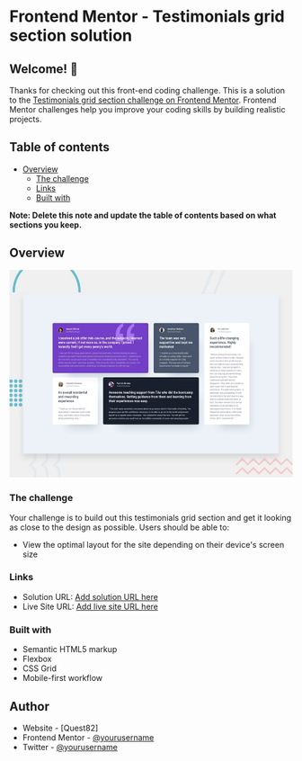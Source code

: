 # Frontend Mentor - Testimonials grid section solution

## Welcome! 👋

Thanks for checking out this front-end coding challenge.
This is a solution to the [Testimonials grid section challenge on Frontend Mentor](https://www.frontendmentor.io/challenges/testimonials-grid-section-Nnw6J7Un7). Frontend Mentor challenges help you improve your coding skills by building realistic projects. 

## Table of contents

- [Overview](#overview)
  - [The challenge](#the-challenge)
  - [Links](#links)
  - [Built with](#built-with)

**Note: Delete this note and update the table of contents based on what sections you keep.**

## Overview

![Design preview for the Testimonials grid section coding challenge](./design/desktop-preview.jpg)

### The challenge

Your challenge is to build out this testimonials grid section and get it looking as close to the design as possible.
Users should be able to:

- View the optimal layout for the site depending on their device's screen size

### Links

- Solution URL: [Add solution URL here](https://your-solution-url.com)
- Live Site URL: [Add live site URL here](https://your-live-site-url.com)

### Built with

- Semantic HTML5 markup
- Flexbox
- CSS Grid
- Mobile-first workflow

## Author

- Website - [Quest82]
- Frontend Mentor - [@yourusername](https://www.frontendmentor.io/profile/yourusername)
- Twitter - [@yourusername](https://www.twitter.com/yourusername)